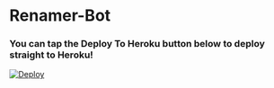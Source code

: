 # Renamer-Bot

### You can tap the Deploy To Heroku button below to deploy straight to Heroku!
[![Deploy](https://www.herokucdn.com/deploy/button.svg)](https://heroku.com/deploy/Sadew451/Renamer-Bot)
